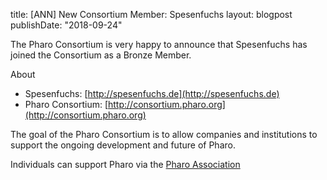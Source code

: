 title: [ANN] New Consortium Member: Spesenfuchs
layout: blogpost
publishDate: "2018-09-24"

The Pharo Consortium is very happy to announce that Spesenfuchs has joined the Consortium as a Bronze Member.

About
- Spesenfuchs: [http://spesenfuchs.de](http://spesenfuchs.de)
- Pharo Consortium: [http://consortium.pharo.org](http://consortium.pharo.org)


The goal of the Pharo Consortium is to allow companies and institutions to support the ongoing development and future of Pharo.

Individuals can support Pharo via the [Pharo Association](http://association.pharo.org)
